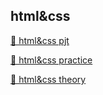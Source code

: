 html&css
---
[👀 html&css pjt](./html&css_pjt/)  

[👀 html&css practice](./html&css_practice/)  

[👀 html&css theory](./html&css_theory/)  
